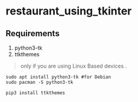 # restaurant_using_tkinter
## Requirements
1. python3-tk
1. ttkthemes


> only if you are using Linux Based devices .
```console
sudo apt install python3-tk #for Debian
sudo pacman -S python3-tk
```


```console
pip3 install ttkthemes
